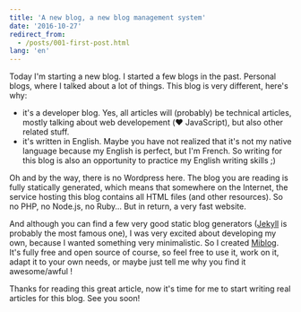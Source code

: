 ```yaml
---
title: 'A new blog, a new blog management system'
date: '2016-10-27'
redirect_from:
  - /posts/001-first-post.html
lang: 'en'
---
```


Today I'm starting a new blog. I started a few blogs in the past. Personal blogs, where I talked about a lot of things. This blog is very different, here's why:

- it's a developer blog. Yes, all articles will (probably) be technical articles, mostly talking about web developement (♥️ JavaScript), but also other related stuff.
- it's written in English. Maybe you have not realized that it's not my native language because my English is perfect, but I'm French. So writing for this blog is also an opportunity to practice my English writing skills ;)

<!--readmore-->

Oh and by the way, there is no Wordpress here. The blog you are reading is fully statically generated, which means that somewhere on the Internet, the service hosting this blog contains all HTML files (and other resources). So no PHP, no Node.js, no Ruby… But in return, a very fast website.

And although you can find a few very good static blog generators ([Jekyll](http://jekyllrb.com/) is probably the most famous one), I was very excited about developing my own, because I wanted something very minimalistic. So I created [Miblog](https://github.com/scastiel/miblog). It's fully free and open source of course, so feel free to use it, work on it, adapt it to your own needs, or maybe just tell me why you find it awesome/awful !

Thanks for reading this great article, now it's time for me to start writing real articles for this blog. See you soon!
